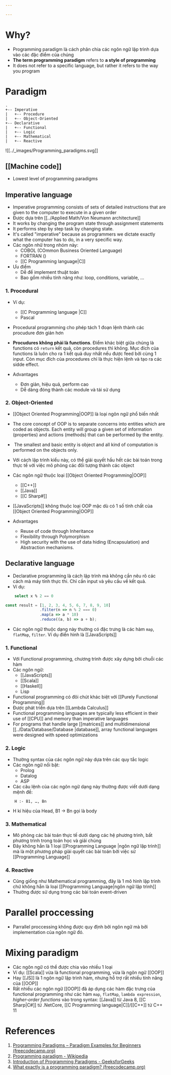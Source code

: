 ```yaml
---

---
```

# Why?
- Programming paradigm là cách phân chia các ngôn ngữ lập trình dựa vào các đặc điểm của chúng
- **The term programming paradigm** refers to **a style of programming**
- It does not refer to a specific language, but rather it refers to the way you program

# Paradigm

```
.
+-- Imperative
|	+-- Procedure
|	+-- Object-Oriented 
+-- Declarative
|	+-- Functional
|	+-- Logic
|	+-- Mathematical
|	+-- Reactive
```


![[../_images/Programming_paradigms.svg]]

## [[Machine code]]

- Lowest level of programming paradigms

## Imperative language

- Imperative programming consists of sets of detailed instructions that are given to the computer to execute in a given order
- Được dựa trên [[../Applied Math/Von Neumann architecture]]
- It works by changing the program state through assignment statements
- It performs step by step task by changing state.
- It's called "imperative" because as programmers we dictate exactly what the computer has to do, in a very specific way.
- Các ngôn nhữ trong nhóm này: 
	- COBOL (COmmon Business Oriented Language)
	- FORTRAN ()
	- [[C Programming language|C]]
- Ưu điểm
	- Dễ để implement thuật toán
	- Bao gồm nhiều tính năng như: loop, conditions, variable, ...

### 1. Procedural
- Ví dụ:
	- [[C Programming language |C]]
	- Pascal
- Procedural programming cho phép tách 1 đoạn lệnh thành các procudure đơn giản hơn
- **Procudures không phải là functions**. Điểm khác biệt giữa chúng là functions có `return` kết quả, còn procedures thì không. Mục đích của functions là luôn cho ra 1 kết quả duy nhất nếu được feed bởi cùng 1 input. Còn mục đích của procedures chỉ là thực hiện lệnh và tạo ra các sidde effect.

- Advantages
	- Đơn giản, hiệu quả, perform cao
	- Dễ dàng đóng thành các module và tái sử dụng

### 2. Object-Oriented

- [[Object Oriented Programming|OOP]] là loại ngôn ngữ phổ biến nhất
- The core concept of OOP is to separate concerns into entities which are coded as objects. Each entity will group a given set of information (properties) and actions (methods) that can be performed by the entity.
-  The smallest and basic entity is object and all kind of computation is performed on the objects only.
- Với cách lập trình kiểu này, có thể giải quyết hầu hết các bài toán trong thực tế với việc mô phỏng các đối tượng thành các object
- Các ngôn ngữ thuộc loại [[Object Oriented Programming|OOP]]
	- [[C++]]
	- [[Java]]
	- [[C Sharp#]]
- [[JavaScripts]] không thuộc loại OOP mặc dù có 1 số tính chất của [[Object Oriented Programming|OOP]]

- Advantages
	- Reuse of code through Inheritance
	- Flexibility through Polymorphism
	- High security with the use of data hiding (Encapsulation) and Abstraction mechanisms.

## Declarative language

- Declarative programming là cách lập trình mà không cần nêu rõ các cách mà máy tính thực thi. Chỉ cần input và yêu cầu về kết quả.
- Ví dụ:

``` sql
	select x % 2 == 0
```

``` js
const result = [1, 2, 3, 4, 5, 6, 7, 8, 9, 10]
               .filter(n => n % 2 === 0)
               .map(a => a * 10)
               .reduce((a, b) => a + b);
```

- Các ngôn ngữ thuộc dạng này thường có đặc trưng là các hàm `map`, `flatMap`, `filter`. Ví dụ điển hình là [[JavaScripts]]

### 1. Functional

- Với Functional programming, chương trình được xây dựng bởi chuỗi các hàm
- Các ngôn ngữ:
	- [[JavaScripts]]
	- [[Scala]]
	- [[Haskell]]
	- Lisp
- Functional programming có đôi chút khác biệt với [[Purely Functional Programming]]
- Được phát triển dựa trên [[Lambda Calculus]]
- Functional programming languages are typically less efficient in their use of [[CPU]] and memory than imperative languages
- For programs that handle large [[matrices]] and multidimensional [[../Data/Database/Database |database]], array functional languages were designed with speed optimizations

### 2. Logic

- Thường syntax của các ngôn ngữ này dựa trên các quy tắc logic
- Các ngôn ngữ nổi bật:
	- Prolog
	- Datalog
	- ASP
- Các câu lệnh của các ngôn ngữ dạng này thường được viết dưới dạng mệnh đề:

```
	H :- B1, …, Bn
```

- H kí hiệu của Head, B1 -> Bn gọi là body

### 3. Mathematical

- Mô phỏng các bài toán thực tế dưới dạng các hệ phương trình, bất phương trình trong toán học và giải chúng
- Đây không hẳn là 1 loại [[Programming Language |ngôn ngữ lập trình]] mà là một phương pháp giải quyết các bài toán bởi việc sử [[Programming Language]]

### 4. Reactive

- Cũng giống như Mathematical programming, đây là 1 mô hình lập trình chứ không hẳn là loại [[Programming Language|ngôn ngữ lập trình]]
- Thường được sử dụng trong các bài toán event-driven

# Parallel proccessing

- Parrallel proccessing không được quy định bởi ngôn ngữ mà bởi implementation của ngôn ngữ đó.

# Mixing paradigm

- Các ngôn ngữ có thể được chia vào nhiều 1 loại
- Ví dụ: [[Scala]] vừa là functional programming, vừa là ngôn ngữ [[OOP]]
- Hay [[JS]] là 1 ngôn ngữ lập trình hàm, nhưng hỗ trợ rất nhiều tính năng của [[OOP]]
- Rất nhiều các ngôn ngữ [[OOP]] đã áp dụng các hàm đặc trưng của functional programming như các hàm `map`, `flatMap`, `lambda expression`, *higher-order functions* vào trong syntax: [[Java]] từ Java 8, [[C Sharp|C#]] từ .NetCore, [[C Programming language|C]]/[[C++]] từ C++ 11

# References
1. [Programming Paradigms – Paradigm Examples for Beginners (freecodecamp.org)](https://www.freecodecamp.org/news/an-introduction-to-programming-paradigms/)
2. [Programming paradigm - Wikipedia](https://en.wikipedia.org/wiki/Programming_paradigm)
3. [Introduction of Programming Paradigms - GeeksforGeeks](https://www.geeksforgeeks.org/introduction-of-programming-paradigms/)
4. [What exactly is a programming paradigm? (freecodecamp.org)](https://www.freecodecamp.org/news/what-exactly-is-a-programming-paradigm/)
